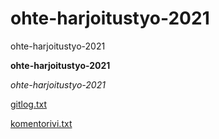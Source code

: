 <h1>ohte-harjoitustyo-2021</h1>
 
ohte-harjoitustyo-2021
 
**ohte-harjoitustyo-2021**

*ohte-harjoitustyo-2021* 

[gitlog.txt](https://github.com/hzville/ohte-harjoitustyo-2021/blob/master/laskarit/viikko1/gitlog.txt)


[komentorivi.txt](https://github.com/hzville/ohte-harjoitustyo-2021/blob/master/laskarit/viikko1/komentorivi.txt)
